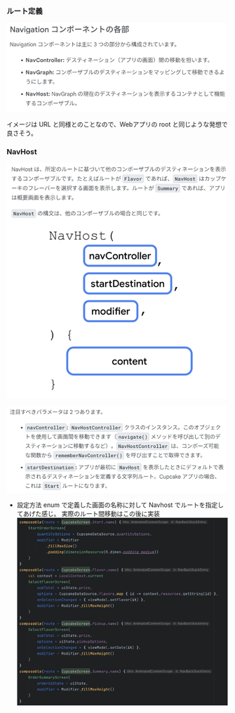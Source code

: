 ### ルート定義
![img.png](img.png)

イメージは URL と同様とのことなので、Webアプリの root と同じような発想で良さそう。


### NavHost

![img_1.png](img_1.png)

![img_2.png](img_2.png)

- 設定方法
enum で定義した画面の名称に対して Navhost でルートを指定してあげた感じ。
実際のルート間移動はこの後に実装
![img_3.png](img_3.png)
